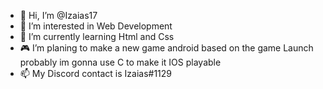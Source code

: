 - 👋 Hi, I’m @Izaias17
- 👀 I’m interested in Web Development
- 🌱 I’m currently learning Html and Css
- 🎮 I’m planing to make a new game android based on the game Launch probably im gonna use C to make it IOS playable
- 📫 My Discord contact is Izaias#1129

<!---
Izaias17/Izaias17 is a ✨ special ✨ repository because its `README.md` (this file) appears on your GitHub profile.
You can click the Preview link to take a look at your changes.
--->
